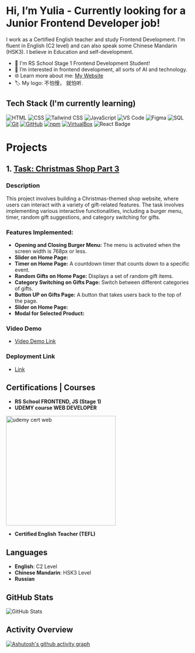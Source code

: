 # Hi, I’m Yulia - Currently looking for a Junior Frontend Developer job!

I work as a Certified English teacher and study Frontend Development. I'm fluent in English (C2 level) and can also speak some Chinese Mandarin (HSK3). I believe in Education and self-development.

- 🌱 I'm RS School Stage 1 Frontend Development Student!
- 👀 I’m interested in frontend development, all sorts of AI and technology.
- 🌐 Learn more about me: [My Website](https://english-speaker.netlify.app/)
- 🏷 My logo: 不怕慢， 就怕听.

  
## Tech Stack (I'm currently learning)

![HTML](https://img.shields.io/badge/HTML-239120?style=for-the-badge&logo=html5&logoColor=white)
![CSS](https://img.shields.io/badge/CSS-1572B6?style=for-the-badge&logo=css3&logoColor=white)
![Tailwind CSS](https://img.shields.io/badge/Tailwind_CSS-38B2AC?style=for-the-badge&logo=tailwind-css&logoColor=white)
![JavaScript](https://img.shields.io/badge/JavaScript-F7DF1E?style=for-the-badge&logo=javascript&logoColor=black)
![VS Code](https://img.shields.io/badge/VS%20Code-007ACC?style=for-the-badge&logo=visual-studio-code&logoColor=white)
![Figma](https://img.shields.io/badge/Figma-F24E1E?style=for-the-badge&logo=figma&logoColor=white)
![SQL](https://img.shields.io/badge/SQL-4479A1?style=for-the-badge&logo=sql&logoColor=white)
[![Git](https://img.shields.io/badge/git-FF4500?style=for-the-badge&logo=git&logoColor=white)](https://git-scm.com/)
[![GitHub](https://img.shields.io/badge/github-181717?style=for-the-badge&logo=github&logoColor=white)](https://github.com/)
[![npm](https://img.shields.io/badge/npm-CB3837?style=for-the-badge&logo=npm&logoColor=white)](https://www.npmjs.com/)
[![VirtualBox](https://img.shields.io/badge/VirtualBox-Expert-blue?style=for-the-badge&logo=virtualbox&logoColor=white)](https://www.virtualbox.org/)
![React Badge](https://img.shields.io/badge/React-20232A?style=for-the-badge&logo=react&logoColor=61DAFB)

# Projects

## 1. [Task: Christmas Shop Part 3](https://github.com/rolling-scopes-school/tasks/blob/master/tasks/christmas-shop/christmas-shop-part3.md)

### Description
This project involves building a Christmas-themed shop website, where users can interact with a variety of gift-related features.
The task involves implementing various interactive functionalities, including a burger menu, timer, random gift suggestions, and category switching for gifts. 

### Features Implemented:
- **Opening and Closing Burger Menu:** The menu is activated when the screen width is 768px or less.
- **Slider on Home Page:** 
- **Timer on Home Page:** A countdown timer that counts down to a specific event.
- **Random Gifts on Home Page:** Displays a set of random gift items.
- **Category Switching on Gifts Page:** Switch between different categories of gifts.
- **Button UP on Gifts Page:** A button that takes users back to the top of the page.
- **Slider on Home Page:** 
- **Modal for Selected Product:** 


### Video Demo
- [Video Demo Link](#)

### Deployment Link
- [Link](https://yuliafire.github.io/christmas-shop-public/christmas-folder/)


 ## Certifications | Courses
 
- **RS School FRONTEND, JS (Stage 1)**
- **UDEMY course WEB DEVELOPER**
<img src="https://github.com/user-attachments/assets/7c83b6d6-b4ed-4dab-b722-7b0687af95ac" alt="udemy cert web" width="300"/>



- **Certified English Teacher (TEFL)**

 ## Languages

- **English**: C2 Level
- **Chinese Mandarin**: HSK3 Level
- **Russian**



## GitHub Stats

![GitHub Stats](https://github-readme-stats.vercel.app/api?username=Yuliafire)

## Activity Overview

[![Ashutosh's github activity graph](https://github-readme-activity-graph.vercel.app/graph?username=Yuliafire&bg_color=181617&color=9e4c98&line=f104e1&point=403d3d&area=true&hide_border=true)](https://github.com/ashutosh00710/github-readme-activity-graph)



<!---
Yuliafire/Yuliafire is a ✨ special ✨ repository because its `README.md` (this file) appears on your GitHub profile.
You can click the Preview link to take a look at your changes.
--->

